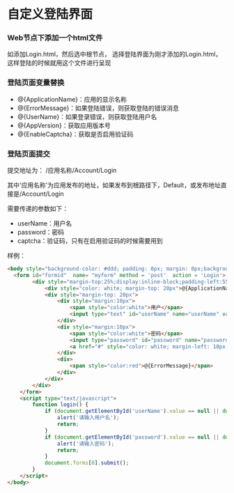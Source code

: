 # 自定义登陆界面


###  Web节点下添加一个html文件

如添加Login.html，然后选中根节点，  选择登陆界面为刚才添加的Login.html，这样登陆的时候就用这个文件进行呈现


### 登陆页面变量替换

- @{ApplicationName}：应用的显示名称
- @{ErrorMessage}：如果登陆错误，则获取登陆的错误消息
- @{UserName}：如果登录错误，则获取登陆用户名
- @{AppVersion}：获取应用版本号
- @{EnableCaptcha}：获取是否启用验证码


### 登陆页面提交

提交地址为： /应用名称/Account/Login

其中'应用名称'为应用发布的地址，如果发布到根路径下，Default，或发布地址直接是/Account/Login

需要传递的参数如下：
- userName：用户名
- password：密码
- captcha：验证码，只有在启用验证码的时候需要用到


样例：
``` html
<body style="background-color: #ddd; padding: 0px; margin: 0px;background-image:url(../Resources/login_background.png?version=@{AppVersion});background-repeat:no-repeat;background-size:cover">
  <form id="formid"  name= "myform" method = 'post'  action = 'Login'>
        <div style="margin-top:25%;display:inline-block;padding-left:55%">
            <div style="color: white; margin-top: 20px">@{ApplicationName}</div>
            <div style="margin-top: 20px">               
                <div style="margin:10px">
                    <span style="color:white">用户</span>
                    <input type="text" id="userName" name="userName" value="@{UserName}" style="height: 18px; margin: 0px; background-color: #FFF8DF; border: 0; width: 150px" />
                </div>
                <div style="margin:10px">
                    <span style="color:white">密码</span>
                    <input type="password" id="password" name="password" onkeydown="if (event.which == 13) { login() }" style="height: 18px; margin: 0px; background-color: #FFF8DF; border: 0; width: 150px" />
                    <a href="#" style="color: white; margin-left: 10px;" onclick="login()">登陆</a>
                </div>
                <div>
                    <span style="color:red">@{ErrorMessage}</span>
                </div>
            </div>
        </div>
    </form>
    <script type="text/javascript">
        function login() {           
            if (document.getElementById('userName').value == null || document.getElementById('userName').value == '') {
                alert('请输入用户名');
                return;
            }
            if (document.getElementById('password').value == null || document.getElementById('password').value == '') {
                alert('请输入密码');
                return;
            }
            document.forms[0].submit();
        }
    </script>
</body>

```
